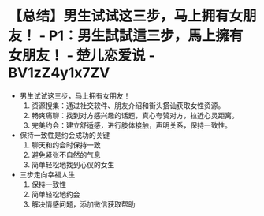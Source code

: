 # 【总结】男生试试这三步，马上拥有女朋友！ - P1：男生試試這三步，馬上擁有女朋友！ - 楚儿恋爱说 - BV1zZ4y1x7ZV

-   男生试试这三步，马上拥有女朋友！
    1.  资源搜集：通过社交软件、朋友介绍和街头搭讪获取女性资源。
    2.  畅爽痛聊：找到对方感兴趣的话题，真心夸赞对方，拉近心灵距离。
    3.  完美约会：建立舒适感，进行肢体接触，声明关系，保持一致性。
-   保持一致性是约会成功的关键
    1.  聊天和约会时保持一致
    2.  避免紧张不自然的气息
    3.  简单轻松地找到心仪的女生
-   三步走向幸福人生
    1.  保持一致性
    2.  简单轻松地约会
    3.  解决情感问题，添加微信获取帮助